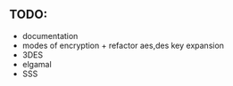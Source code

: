 ## TODO:
- documentation
- modes of encryption + refactor aes,des key expansion
- 3DES
- elgamal
- SSS

